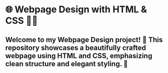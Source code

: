 # 🌐 Webpage Design with HTML & CSS 📄✨
<h2>Welcome to my Webpage Design project! 🚀 This repository showcases a beautifully crafted webpage using HTML and CSS, emphasizing clean structure and elegant styling. 🌟</h2>
